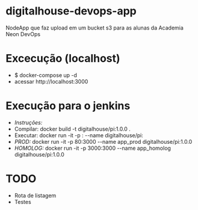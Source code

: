 # digitalhouse-devops-app
NodeApp que faz upload em um bucket s3 para as alunas da Academia Neon DevOps

# Excecução (localhost)
* $ docker-compose up -d
* acessar http://localhost:3000

# Execução para o jenkins
* *Instruções:* 
* Compilar:  docker build -t digitalhouse/pi:1.0.0 .
* Executar: docker run -it -p <port-externa>:<porta-docker> --name <nome-app> digitalhouse/pi:<tag>
* *PROD:* docker run -it -p 80:3000 --name app_prod digitalhouse/pi:1.0.0
* *HOMOLOG:* docker run -it -p 3000:3000 --name app_homolog digitalhouse/pi:1.0.0


# TODO
- Rota de listagem
- Testes
